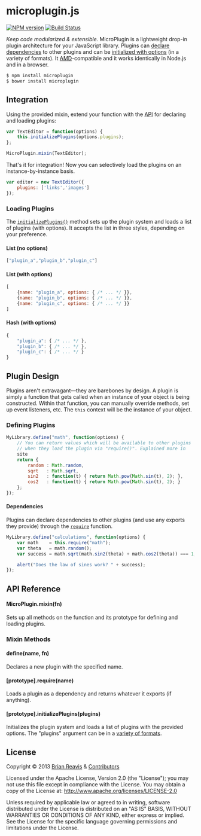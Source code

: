 # microplugin.js
[![NPM version](https://badge.fury.io/js/microplugin.png)](http://badge.fury.io/js/microplugin)
[![Build Status](https://travis-ci.org/brianreavis/microplugin.js.png?branch=master)](https://travis-ci.org/brianreavis/microplugin.js)

*Keep code modularized & extensible.* MicroPlugin is a lightweight drop-in plugin architecture for your JavaScript library. Plugins can [declare dependencies](#dependencies) to other plugins and can be [initialized with options](#loading-plugins) (in a variety of formats). It [AMD](http://en.wikipedia.org/wiki/Asynchronous_module_definition)-compatible and it works identically in Node.js and in a browser.

```sh
$ npm install microplugin
$ bower install microplugin
```

## Integration

Using the provided mixin, extend your function with the [API](#mixin-methods) for declaring and loading plugins:

```js
var TextEditor = function(options) {
	this.initializePlugins(options.plugins);
};

MicroPlugin.mixin(TextEditor);
```

That's it for integration! Now you can selectively load the plugins on an instance-by-instance basis.

```js
var editor = new TextEditor({
	plugins: ['links','images']
});
```

### Loading Plugins

The [`initializePlugins()`](#prototypeinitializepluginsplugins) method sets up the plugin system and loads a list of plugins (with options). It accepts the list in three styles, depending on your preference.

#### List (no options)
```js
["plugin_a","plugin_b","plugin_c"]
```

#### List (with options)
```js
[
	{name: "plugin_a", options: { /* ... */ }},
	{name: "plugin_b", options: { /* ... */ }},
	{name: "plugin_c", options: { /* ... */ }}
]
```

#### Hash (with options)
```js
{
	"plugin_a": { /* ... */ },
	"plugin_b": { /* ... */ },
	"plugin_c": { /* ... */ }
}
```

## Plugin Design

Plugins aren't extravagant—they are barebones by design. A plugin is simply a function that gets called when an instance of your object is being constructed. Within that function, you can manually override methods, set up event listeners, etc. The `this` context will be the instance of your object.

### Defining Plugins

```js
MyLibrary.define("math", function(options) {
	// You can return values which will be available to other plugins
	// when they load the plugin via "require()". Explained more in
	site
	return {
		random : Math.random,
		sqrt   : Math.sqrt,
		sin2   : function(t) { return Math.pow(Math.sin(t), 2); },
		cos2   : function(t) { return Math.pow(Math.sin(t), 2); }
	};
});
```

#### Dependencies

Plugins can declare dependencies to other plugins (and use any exports they provide) through the [`require`](#prototyperequirename) function.

```js
MyLibrary.define("calculations", function(options) {
	var math    = this.require("math");
	var theta   = math.random();
	var success = math.sqrt(math.sin2(theta) + math.cos2(theta)) === 1;

	alert("Does the law of sines work? " + success);
});
```

## API Reference

#### MicroPlugin.mixin(fn)
Sets up all methods on the function and its prototype for defining and loading plugins.

### Mixin Methods

#### define(name, fn)
Declares a new plugin with the specified name.

#### [prototype].require(name)
Loads a plugin as a dependency and returns whatever it exports (if anything).

#### [prototype].initializePlugins(plugins)
Initializes the plugin system and loads a list of plugins with the provided options. The "plugins" argument can be in a [variety of formats](#loading-plugins).

## License

Copyright &copy; 2013 [Brian Reavis](http://twitter.com/brianreavis) & [Contributors](https://github.com/brianreavis/microplugin.js/graphs/contributors)

Licensed under the Apache License, Version 2.0 (the "License"); you may not use this file except in compliance with the License. You may obtain a copy of the License at: http://www.apache.org/licenses/LICENSE-2.0

Unless required by applicable law or agreed to in writing, software distributed under the License is distributed on an "AS IS" BASIS, WITHOUT WARRANTIES OR CONDITIONS OF ANY KIND, either express or implied. See the License for the specific language governing permissions and limitations under the License.

